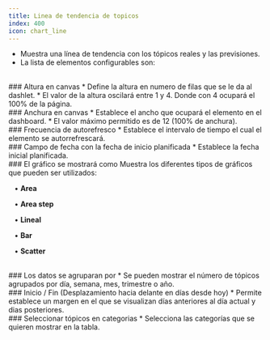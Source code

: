 ```yaml
---
title: Linea de tendencia de topicos
index: 400
icon: chart_line
---
```

* Muestra una línea de tendencia con los tópicos reales y las previsiones.
* La lista de elementos configurables son:

<br />
### Altura en canvas
* Define la altura en numero de filas que se le da al dashlet.
* El valor de la altura oscilará entre 1 y 4. Donde con 4 ocupará el 100% de la página.

<br />
### Anchura en canvas
* Establece el ancho que ocupará el elemento en el dashboard.
* El valor máximo permitido es de 12 (100% de anchura).

<br/>
### Frecuencia de autorefresco
* Establece el intervalo de tiempo el cual el elemento se autorrefrescará.


<br />
### Campo de fecha con la fecha de inicio planificada
* Establece la fecha inicial planificada.

<br />
### El gráfico se mostrará como
Muestra los diferentes tipos de gráficos que pueden ser utilizados: <br />

&nbsp; &nbsp;• **Area** <br />

&nbsp; &nbsp;• **Area step** <br />

&nbsp; &nbsp;• **Lineal** <br />

&nbsp; &nbsp;• **Bar** <br />

&nbsp; &nbsp;• **Scatter**

<br />
### Los datos se agruparan por
* Se pueden mostrar el número de tópicos agrupados por día, semana, mes, trimestre o año.

<br />
### Inicio / Fin (Desplazamiento hacia delante en días desde hoy)
* Permite establece un margen en el que se visualizan días anteriores al día actual y dias posteriores.

<br />
### Seleccionar tópicos en categorias
* Selecciona las categorías que se quieren mostrar en la tabla.